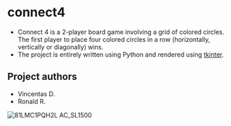 # connect4
* Connect 4 is a 2-player board game involving a grid of colored circles. The first player to place four colored circles in a row (horizontally, vertically or diagonally) wins. <br />
* The project is entirely written using Python and rendered using [tkinter](https://docs.python.org/3/library/tkinter.html).

## Project authors
* Vincentas D. <br />
* Ronald R.

![81LMC1PQH2L _AC_SL1500_](https://user-images.githubusercontent.com/35348750/171259579-1397779d-bfa7-4220-87fc-43a6b6fea89c.jpg)
